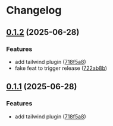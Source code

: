 # Changelog

## [0.1.2](https://github.com/Prodeko/design-system/compare/tw-v0.1.1...tw-v0.1.2) (2025-06-28)


### Features

* add tailwind plugin ([718f5a8](https://github.com/Prodeko/design-system/commit/718f5a895eed468bfd9a352851fe3e469357a79d))
* fake feat to trigger release ([722ab8b](https://github.com/Prodeko/design-system/commit/722ab8b88c1ca59b7ad38e9d18e448a144658a35))

## [0.1.1](https://github.com/Prodeko/design-system/compare/tw-v0.1.0...tw-v0.1.1) (2025-06-28)


### Features

* add tailwind plugin ([718f5a8](https://github.com/Prodeko/design-system/commit/718f5a895eed468bfd9a352851fe3e469357a79d))
